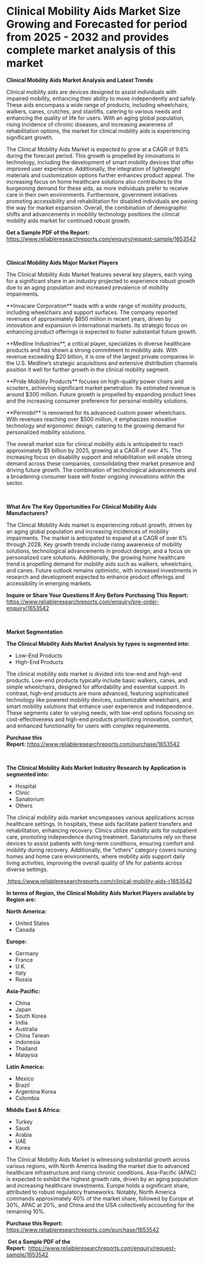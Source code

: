 <p><h1>Clinical Mobility Aids Market Size Growing and Forecasted for period from 2025 - 2032 and provides complete market analysis of this market</h1></p><p><strong>Clinical Mobility Aids Market Analysis and Latest Trends</strong></p>
<p><p>Clinical mobility aids are devices designed to assist individuals with impaired mobility, enhancing their ability to move independently and safely. These aids encompass a wide range of products, including wheelchairs, walkers, canes, crutches, and stairlifts, catering to various needs and enhancing the quality of life for users. With an aging global population, rising incidence of chronic diseases, and increasing awareness of rehabilitation options, the market for clinical mobility aids is experiencing significant growth.</p><p>The Clinical Mobility Aids Market is expected to grow at a CAGR of 9.6% during the forecast period. This growth is propelled by innovations in technology, including the development of smart mobility devices that offer improved user experience. Additionally, the integration of lightweight materials and customization options further enhances product appeal. The increasing focus on home healthcare solutions also contributes to the burgeoning demand for these aids, as more individuals prefer to receive care in their own environments. Furthermore, government initiatives promoting accessibility and rehabilitation for disabled individuals are paving the way for market expansion. Overall, the combination of demographic shifts and advancements in mobility technology positions the clinical mobility aids market for continued robust growth.</p></p>
<p><strong>Get a Sample PDF of the Report:&nbsp;</strong> <a href="https://www.reliableresearchreports.com/enquiry/request-sample/1653542?utm_campaign=2781&utm_medium=2&utm_source=Github&utm_content=ia&utm_term=18042025&utm_id=clinical-mobility-aids">https://www.reliableresearchreports.com/enquiry/request-sample/1653542</a></p>
<p>&nbsp;</p>
<p><strong>Clinical Mobility Aids Major Market Players</strong></p>
<p><p>The Clinical Mobility Aids Market features several key players, each vying for a significant share in an industry projected to experience robust growth due to an aging population and increased prevalence of mobility impairments. </p><p>**Invacare Corporation** leads with a wide range of mobility products, including wheelchairs and support surfaces. The company reported revenues of approximately $850 million in recent years, driven by innovation and expansion in international markets. Its strategic focus on enhancing product offerings is expected to foster substantial future growth.</p><p>**Medline Industries**, a critical player, specializes in diverse healthcare products and has shown a strong commitment to mobility aids. With revenue exceeding $20 billion, it is one of the largest private companies in the U.S. Medline’s strategic acquisitions and extensive distribution channels position it well for further growth in the clinical mobility segment.</p><p>**Pride Mobility Products** focuses on high-quality power chairs and scooters, achieving significant market penetration. Its estimated revenue is around $300 million. Future growth is propelled by expanding product lines and the increasing consumer preference for personal mobility solutions.</p><p>**Permobil** is renowned for its advanced custom power wheelchairs. With revenues reaching over $500 million, it emphasizes innovative technology and ergonomic design, catering to the growing demand for personalized mobility solutions.</p><p>The overall market size for clinical mobility aids is anticipated to reach approximately $5 billion by 2025, growing at a CAGR of over 4%. The increasing focus on disability support and rehabilitation will enable strong demand across these companies, consolidating their market presence and driving future growth. The combination of technological advancements and a broadening consumer base will foster ongoing innovations within the sector.</p></p>
<p>&nbsp;</p>
<p><strong>What Are The Key Opportunities For Clinical Mobility Aids Manufacturers?</strong></p>
<p><p>The Clinical Mobility Aids market is experiencing robust growth, driven by an aging global population and increasing incidences of mobility impairments. The market is anticipated to expand at a CAGR of over 6% through 2028. Key growth trends include rising awareness of mobility solutions, technological advancements in product design, and a focus on personalized care solutions. Additionally, the growing home healthcare trend is propelling demand for mobility aids such as walkers, wheelchairs, and canes. Future outlook remains optimistic, with increased investments in research and development expected to enhance product offerings and accessibility in emerging markets.</p></p>
<p><strong>Inquire or Share Your Questions If Any Before Purchasing This Report:</strong> <a href="https://www.reliableresearchreports.com/enquiry/pre-order-enquiry/1653542?utm_campaign=2781&utm_medium=2&utm_source=Github&utm_content=ia&utm_term=18042025&utm_id=clinical-mobility-aids">https://www.reliableresearchreports.com/enquiry/pre-order-enquiry/1653542</a></p>
<p>&nbsp;</p>
<p><strong>Market Segmentation</strong></p>
<p><strong>The Clinical Mobility Aids Market Analysis by types is segmented into:</strong></p>
<p><ul><li>Low-End Products</li><li>High-End Products</li></ul></p>
<p><p>The clinical mobility aids market is divided into low-end and high-end products. Low-end products typically include basic walkers, canes, and simple wheelchairs, designed for affordability and essential support. In contrast, high-end products are more advanced, featuring sophisticated technology like powered mobility devices, customizable wheelchairs, and smart mobility solutions that enhance user experience and independence. These segments cater to varying needs, with low-end options focusing on cost-effectiveness and high-end products prioritizing innovation, comfort, and enhanced functionality for users with complex requirements.</p></p>
<p><strong>Purchase this Report:&nbsp;</strong><a href="https://www.reliableresearchreports.com/purchase/1653542?utm_campaign=2781&utm_medium=2&utm_source=Github&utm_content=ia&utm_term=18042025&utm_id=clinical-mobility-aids">https://www.reliableresearchreports.com/purchase/1653542</a></p>
<p>&nbsp;</p>
<p><strong>The Clinical Mobility Aids Market Industry Research by Application is segmented into:</strong></p>
<p><ul><li>Hospital</li><li>Clinic</li><li>Sanatorium</li><li>Others</li></ul></p>
<p><p>The clinical mobility aids market encompasses various applications across healthcare settings. In hospitals, these aids facilitate patient transfers and rehabilitation, enhancing recovery. Clinics utilize mobility aids for outpatient care, promoting independence during treatment. Sanatoriums rely on these devices to assist patients with long-term conditions, ensuring comfort and mobility during recovery. Additionally, the "others" category covers nursing homes and home care environments, where mobility aids support daily living activities, improving the overall quality of life for patients across diverse settings.</p></p>
<p><a href="https://www.reliableresearchreports.com/clinical-mobility-aids-r1653542?utm_campaign=2781&utm_medium=2&utm_source=Github&utm_content=ia&utm_term=18042025&utm_id=clinical-mobility-aids">&nbsp;https://www.reliableresearchreports.com/clinical-mobility-aids-r1653542</a></p>
<p><strong>In terms of Region, the Clinical Mobility Aids Market Players available by Region are:</strong></p>
<p>
    <p> <strong> North America: </strong>
        <ul>
            <li>United States</li>
            <li>Canada</li>
        </ul>
        </p> 
    <p> <strong> Europe: </strong>
        <ul>
            <li>Germany</li>
            <li>France</li>
            <li>U.K.</li>
            <li>Italy</li>
            <li>Russia</li>
        </ul>
        </p> 
    <p> <strong> Asia-Pacific: </strong>
        <ul>
            <li>China</li>
            <li>Japan</li>
            <li>South Korea</li>
            <li>India</li>
            <li>Australia</li>
            <li>China Taiwan</li>
            <li>Indonesia</li>
            <li>Thailand</li>
            <li>Malaysia</li>
        </ul>
        </p> 
    <p> <strong> Latin America: </strong>
        <ul>
            <li>Mexico</li>
            <li>Brazil</li>
            <li>Argentina Korea</li>
            <li>Colombia</li>
        </ul>
        </p> 
    <p> <strong> Middle East & Africa: </strong>
        <ul>
            <li>Turkey</li>
            <li>Saudi</li>
            <li>Arabia</li>
            <li>UAE</li>
            <li>Korea</li>
        </ul>
    </p>
    </p>
<p><p>The Clinical Mobility Aids Market is witnessing substantial growth across various regions, with North America leading the market due to advanced healthcare infrastructure and rising chronic conditions. Asia-Pacific (APAC) is expected to exhibit the highest growth rate, driven by an aging population and increasing healthcare investments. Europe holds a significant share, attributed to robust regulatory frameworks. Notably, North America commands approximately 40% of the market share, followed by Europe at 30%, APAC at 20%, and China and the USA collectively accounting for the remaining 10%.</p></p>
<p><strong>Purchase this Report: </strong><a href="https://www.reliableresearchreports.com/purchase/1653542?utm_campaign=2781&utm_medium=2&utm_source=Github&utm_content=ia&utm_term=18042025&utm_id=clinical-mobility-aids">https://www.reliableresearchreports.com/purchase/1653542</a></p>
<p>&nbsp;<strong>Get a Sample PDF of the Report:&nbsp;&nbsp;</strong><a href="https://www.reliableresearchreports.com/enquiry/request-sample/1653542?utm_campaign=2781&utm_medium=2&utm_source=Github&utm_content=ia&utm_term=18042025&utm_id=clinical-mobility-aids">https://www.reliableresearchreports.com/enquiry/request-sample/1653542</a></p>
<p><strong></strong></p>
<p><p></p><p></p><p></p></p>